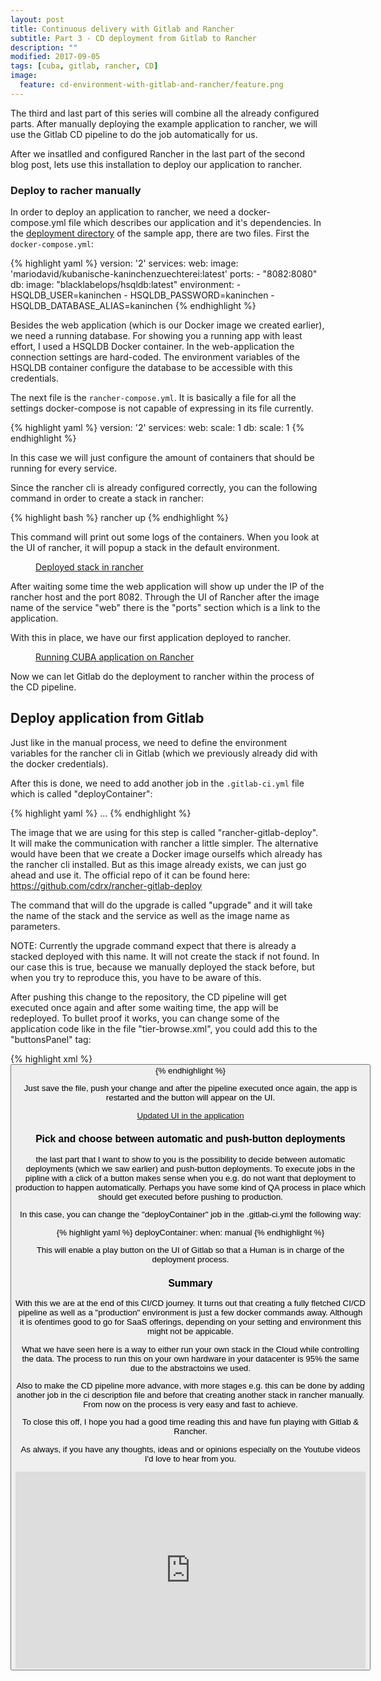 ```yaml
---
layout: post
title: Continuous delivery with Gitlab and Rancher
subtitle: Part 3 - CD deployment from Gitlab to Rancher
description: ""
modified: 2017-09-05
tags: [cuba, gitlab, rancher, CD]
image:
  feature: cd-environment-with-gitlab-and-rancher/feature.png
---
```


The third and last part of this series will combine all the already configured parts. After manually deploying the example application to rancher, we will use the Gitlab CD pipeline to do the job automatically for us.

<!-- more -->

After we insatlled and configured Rancher in the last part of the second blog post, lets use this installation to deploy our application to rancher.

### Deploy to racher manually

In order to deploy an application to rancher, we need a docker-compose.yml file which describes our application and it's dependencies. In the [deployment directory](https://github.com/mariodavid/kubanische-kaninchenzuechterei/tree/master/deployment) of the sample app, there are two files. First the <code>docker-compose.yml</code>:

{% highlight yaml %}
version: '2'
services:
  web:
    image: 'mariodavid/kubanische-kaninchenzuechterei:latest'
    ports:
     - "8082:8080"
  db:
    image: "blacklabelops/hsqldb:latest"
    environment:
      - HSQLDB_USER=kaninchen
      - HSQLDB_PASSWORD=kaninchen
      - HSQLDB_DATABASE_ALIAS=kaninchen
{% endhighlight %}

Besides the web application (which is our Docker image we created earlier), we need a running database. For showing you a running app with least effort, I used a HSQLDB Docker container. In the web-application the connection settings are hard-coded. The environment variables of the HSQLDB container configure the database to be accessible with this credentials.

The next file is the <code>rancher-compose.yml</code>. It is basically a file for all the settings docker-compose is not capable of expressing in its file currently.

{% highlight yaml %}
version: '2'
services:
  web:
    scale: 1
  db:
    scale: 1
{% endhighlight %}

In this case we will just configure the amount of containers that should be running for every service.

Since the rancher cli is already configured correctly, you can the following command in order to create a stack in rancher:


{% highlight bash %}
rancher up
{% endhighlight %}

This command will print out some logs of the containers. When you look at the UI of rancher, it will popup a stack in the default environment.


<figure class="center">
	<a href="{{ site.url }}/images/cd-environment-with-gitlab-and-rancher/step-7-manually-deploying-stack.png"><img src="{{ site.url }}/images/cd-environment-with-gitlab-and-rancher/step-7-manually-deploying-stack.png" alt=""></a>
	<figcaption><a href="{{ site.url }}/images/cd-environment-with-gitlab-and-rancher/step-7-manually-deploying-stack.png" title="Deployed stack in rancher">Deployed stack in rancher</a></figcaption>
</figure>

After waiting some time the web application will show up under the IP of the rancher host and the port 8082. Through the UI of Rancher after the image name of the service "web" there is the "ports" section which is a link to the application.

With this in place, we have our first application deployed to rancher.

<figure class="center">
	<a href="{{ site.url }}/images/cd-environment-with-gitlab-and-rancher/step-8-cuba-app-running-on-rancher.png"><img src="{{ site.url }}/images/cd-environment-with-gitlab-and-rancher/step-8-cuba-app-running-on-rancher.png" alt=""></a>
	<figcaption><a href="{{ site.url }}/images/cd-environment-with-gitlab-and-rancher/step-8-cuba-app-running-on-rancher.png" title="Running CUBA application on Rancher">Running CUBA application on Rancher</a></figcaption>
</figure>

Now we can let Gitlab do the deployment to rancher within the process of the CD pipeline.

## Deploy application from Gitlab

Just like in the manual process, we need to define the environment variables for the rancher cli in Gitlab (which we previously already did with the docker credentials).

After this is done, we need to add another job in the <code>.gitlab-ci.yml</code> file which is called "deployContainer":


{% highlight yaml %}
...
{% endhighlight %}

The image that we are using for this step is called "rancher-gitlab-deploy". It will make the communication with rancher a little simpler. The alternative would have been that we create a Docker image ourselfs which already has the rancher cli installed. But as this image already exists, we can just go ahead and use it. The official repo of it can be found here: https://github.com/cdrx/rancher-gitlab-deploy

The command that will do the upgrade is called "upgrade" and it will take the name of the stack and the service as well as the image name as parameters.

<div class="information">NOTE: Currently the upgrade command expect that there is already a stacked deployed with this name. It will not create the stack if not found. In our case this is true, because we manually deployed the stack before, but when you try to reproduce this, you have to be aware of this.
</div>

After pushing this change to the repository, the CD pipeline will get executed once again and after some waiting time, the app will be redeployed. To bullet proof it works, you can change some of the application code like in the file "tier-browse.xml", you could add this to the "buttonsPanel" tag:


{% highlight xml %}
<buttonsPanel id="buttonsPanel"
              alwaysVisible="true">
    <!-- ... -->
    <button id="tierStreichelnBtn"
        caption="Tier streicheln" />
</buttonsPanel>
{% endhighlight %}

Just save the file, push your change and after the pipeline executed once again, the app is restarted and the button will appear on the UI.


<figure class="center">
	<a href="{{ site.url }}/images/cd-environment-with-gitlab-and-rancher/step-9-code-changes-to-deployment.png"><img src="{{ site.url }}/images/cd-environment-with-gitlab-and-rancher/step-9-code-changes-to-deployment.png" alt=""></a>
	<figcaption><a href="{{ site.url }}/images/cd-environment-with-gitlab-and-rancher/step-9-code-changes-to-deployment.png" title="Updated UI in the application">Updated UI in the application</a></figcaption>
</figure>

### Pick and choose between automatic and push-button deployments

the last part that I want to show to you is the possibility to decide between automatic deployments (which we saw earlier) and push-button deployments. To execute jobs in the pipline with a click of a button makes sense when you e.g. do not want that deployment to production to happen automatically. Perhaps you have some kind of QA process in place which should get executed before pushing to production.

In this case, you can change the "deployContainer" job in the .gitlab-ci.yml the following way:

{% highlight yaml %}
deployContainer:
  when: manual
{% endhighlight %}

This will enable a play button on the UI of Gitlab so that a Human is in charge of the deployment process.


### Summary

With this we are at the end of this CI/CD journey. It turns out that creating a fully fletched CI/CD pipeline as well as a "production" environment is just a few docker commands away. Although it is ofentimes good to go for SaaS offerings, depending on your setting and environment this might not be appicable.

What we have seen here is a way to either run your own stack in the Cloud while controlling the data. The process to run this on your own hardware in your datacenter is 95% the same due to the abstractoins we used.

Also to make the CD pipeline more advance, with more stages e.g. this can be done by adding another job in the ci description file and before that creating another stack in rancher manually. From now on the process is very easy and fast to achieve.

To close this off, I hope you had a good time reading this and have fun playing with Gitlab & Rancher.

As always, if you have any thoughts, ideas and or opinions especially on the Youtube videos I'd love to hear from you.

<iframe width="560" height="315" src="https://www.youtube.com/watch?v=SxG4snCUoC0&list=PLJ0nYE0NtQxaoo-KJ5ciDn2AbOGHlH3OI&index=5" frameborder="0" allowfullscreen></iframe>
